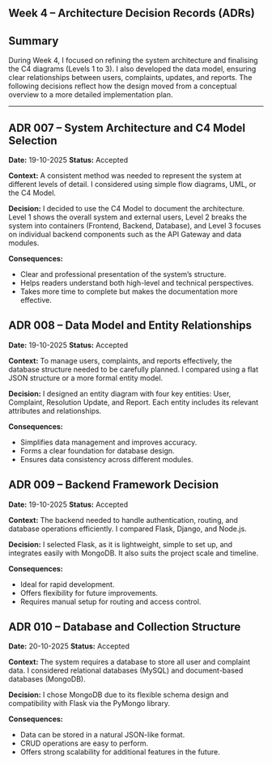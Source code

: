 ## Week 4 – Architecture Decision Records (ADRs)
## Summary

During Week 4, I focused on refining the system architecture and finalising the C4 diagrams (Levels 1 to 3). I also developed the data model, ensuring clear relationships between users, complaints, updates, and reports. The following decisions reflect how the design moved from a conceptual overview to a more detailed implementation plan.

--- 

## ADR 007 – System Architecture and C4 Model Selection

**Date:** 19-10-2025
**Status:** Accepted

**Context:**
A consistent method was needed to represent the system at different levels of detail. I considered using simple flow diagrams, UML, or the C4 Model.

**Decision:**
I decided to use the C4 Model to document the architecture. Level 1 shows the overall system and external users, Level 2 breaks the system into containers (Frontend, Backend, Database), and Level 3 focuses on individual backend components such as the API Gateway and data modules.

**Consequences:**
- Clear and professional presentation of the system’s structure.
- Helps readers understand both high-level and technical perspectives.
- Takes more time to complete but makes the documentation more effective.

## ADR 008 – Data Model and Entity Relationships

**Date:** 19-10-2025
**Status:** Accepted

**Context:**
To manage users, complaints, and reports effectively, the database structure needed to be carefully planned. I compared using a flat JSON structure or a more formal entity model.

**Decision:**
I designed an entity diagram with four key entities: User, Complaint, Resolution Update, and Report. Each entity includes its relevant attributes and relationships.

**Consequences:**
- Simplifies data management and improves accuracy.
- Forms a clear foundation for database design.
- Ensures data consistency across different modules.

## ADR 009 – Backend Framework Decision

**Date:** 19-10-2025
**Status:** Accepted

**Context:**
The backend needed to handle authentication, routing, and database operations efficiently. I compared Flask, Django, and Node.js.

**Decision:**
I selected Flask, as it is lightweight, simple to set up, and integrates easily with MongoDB. It also suits the project scale and timeline.

**Consequences:**
- Ideal for rapid development.
- Offers flexibility for future improvements.
- Requires manual setup for routing and access control.

## ADR 010 – Database and Collection Structure

**Date:** 20-10-2025
**Status:** Accepted

**Context:**
The system requires a database to store all user and complaint data. I considered relational databases (MySQL) and document-based databases (MongoDB).

**Decision:**
I chose MongoDB due to its flexible schema design and compatibility with Flask via the PyMongo library.

**Consequences:**
- Data can be stored in a natural JSON-like format.
- CRUD operations are easy to perform.
- Offers strong scalability for additional features in the future.
